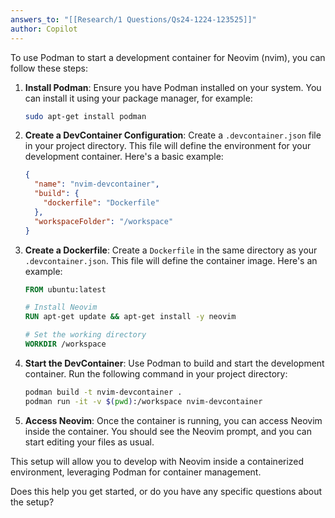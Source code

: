 ```yaml
---
answers_to: "[[Research/1 Questions/Qs24-1224-123525]]"
author: Copilot
---
```

To use Podman to start a development container for Neovim (nvim), you can follow these steps:

1. **Install Podman**: Ensure you have Podman installed on your system. You can install it using your package manager, for example:
   ```sh
   sudo apt-get install podman
   ```

2. **Create a DevContainer Configuration**: Create a `.devcontainer.json` file in your project directory. This file will define the environment for your development container. Here's a basic example:
   ```json
   {
     "name": "nvim-devcontainer",
     "build": {
       "dockerfile": "Dockerfile"
     },
     "workspaceFolder": "/workspace"
   }
   ```

3. **Create a Dockerfile**: Create a `Dockerfile` in the same directory as your `.devcontainer.json`. This file will define the container image. Here's an example:
   ```dockerfile
   FROM ubuntu:latest

   # Install Neovim
   RUN apt-get update && apt-get install -y neovim

   # Set the working directory
   WORKDIR /workspace
   ```

4. **Start the DevContainer**: Use Podman to build and start the development container. Run the following command in your project directory:
   ```sh
   podman build -t nvim-devcontainer .
   podman run -it -v $(pwd):/workspace nvim-devcontainer
   ```

5. **Access Neovim**: Once the container is running, you can access Neovim inside the container. You should see the Neovim prompt, and you can start editing your files as usual.

This setup will allow you to develop with Neovim inside a containerized environment, leveraging Podman for container management.

Does this help you get started, or do you have any specific questions about the setup?
